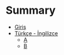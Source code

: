 # Summary

* [Giriş](README.md)
* [Türkçe - İngilizce ](turkce-i-ngilizce.md)
  * [A](a.md)
  * [B](b.md)

